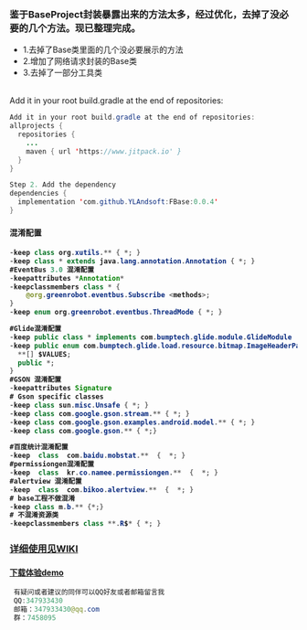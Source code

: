 ### 鉴于BaseProject封装暴露出来的方法太多，经过优化，去掉了没必要的几个方法。现已整理完成。
* 1.去掉了Base类里面的几个没必要展示的方法
* 2.增加了网络请求封装的Base类
* 3.去掉了一部分工具类
<br>
Add it in your root build.gradle at the end of repositories:<br>

```java
Add it in your root build.gradle at the end of repositories:
allprojects {
  repositories {
    ...
    maven { url 'https://www.jitpack.io' }
  }
}

Step 2. Add the dependency
dependencies {
  implementation 'com.github.YLAndsoft:FBase:0.0.4'
}
```
<h4>混淆配置<h4/>

``` java
-keep class org.xutils.** { *; }
-keep class * extends java.lang.annotation.Annotation { *; }
#EventBus 3.0 混淆配置
-keepattributes *Annotation*
-keepclassmembers class * {
    @org.greenrobot.eventbus.Subscribe <methods>;
}
-keep enum org.greenrobot.eventbus.ThreadMode { *; }

#Glide混淆配置
-keep public class * implements com.bumptech.glide.module.GlideModule
-keep public enum com.bumptech.glide.load.resource.bitmap.ImageHeaderParser$** {
  **[] $VALUES;
  public *;
}
#GSON 混淆配置
-keepattributes Signature
# Gson specific classes
-keep class sun.misc.Unsafe { *; }
-keep class com.google.gson.stream.** { *; }
-keep class com.google.gson.examples.android.model.** { *; }
-keep class com.google.gson.** { *;}

#百度统计混淆配置
-keep  class  com.baidu.mobstat.**  {  *; }
#permissiongen混淆配置
-keep  class  kr.co.namee.permissiongen.**  {  *; }
#alertview 混淆配置
-keep  class  com.bikoo.alertview.**  {  *; }
# base工程不做混淆
-keep class m.b.** {*;}
# 不混淆资源类
-keepclassmembers class **.R$* { *; }
```

### [详细使用见WIKI](https://github.com/YLAndsoft/FBase/wiki) 

#### [下载体验demo](https://project-1256156566.cos.ap-chengdu.myqcloud.com/demo.apk) 

```java 
 有疑问或者建议的同伴可以QQ好友或者邮箱留言我
 QQ:347933430
 邮箱：347933430@qq.com
 群：7458095
```
